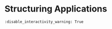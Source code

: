 # Structuring Applications

```{notebook} panel ../../examples/tutorials/06_Structuring_Code.ipynb
:disable_interactivity_warning: True
````
